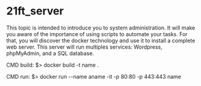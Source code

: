 # 21ft_server 
This topic is intended to introduce you to system administration. It will make you aware
of the importance of using scripts to automate your tasks. For that, you will discover
the docker technology and use it to install a complete web server. This server will run
multiples services: Wordpress, phpMyAdmin, and a SQL database.

CMD build:
$> docker build -t name .

CMD run:
$> docker run --name aname -it -p 80:80 -p 443:443 name